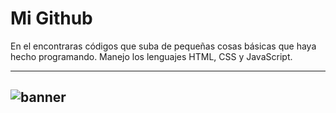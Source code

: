 # Mi Github

En el encontraras códigos que suba de pequeñas cosas básicas que haya hecho programando. Manejo los lenguajes HTML, CSS y JavaScript.

------------
![banner](https://i.imgur.com/kjRgLjh.jpg)
------------
